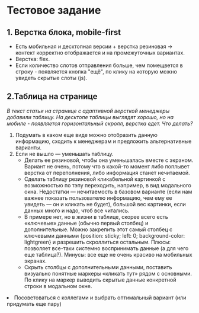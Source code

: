 <h1>Тестовое задание</h1>
<h2>1. Верстка блока, mobile-first</h2>
<ul>
  <li>Есть мобильная и десктопная версии + верстка резиновая -> контект корректно отображается и на промежуточных вариантах.</li>
  <li>Верстка: flex.</li>
  <li>Если количество слотов отправления больше, чем помещвется в строку - появляется кнопка "ещё", по клику на которую можно увидеть скрытые слоты (js).</li>
</ul>

<h2>2.Таблица на странице</h2>
<p><i>В текст статьи на странице с адаптивной версткой менеджеры добавили таблицу. На десктопе таблицы выглядят хорошо, но на мобиле - появляется горизонтальный скролл, верстка едет. Что делать?</i></p>

<ol>
  <li>
    Подумать в каком еще виде можно отобразить данную информацию, сходить к менеджерам и предложить альтернативные варианты.
  </li>
  <li>Если не вышло — уменьшать таблицу.
    <ul>
  <li>Делать ее резиновой, чтобы она уменьшалась вместе с экраном. Вариант не очень, потому что в какой-то момент либо поплывет верстка от переполнения, либо информация станет нечитаемой.</li>
  <li>Сделать таблицу резиновой кликабельной картинкой с возможностью по тэпу переходить, например, в вид модального окна. Недостатки — нечитаемость в базовом варианте (если нам важнее показать пользователю информацию, чем ему ее увидеть — он и кликать не будет), большой вес картинки, если данных много и надо, чтоб все читались.</li>
  <li>В примере нет, но в жизни в таблице, скорее всего есть «ключевые» данные (обычно первый столбец) и дополнительные. Можно закрепить этот самый столбец с ключевыми данными {position: sticky; left: 0; background-color: lightgreen} и разрешить скроллиться остальным. Плюсы: позволяет все-таки системно воспринимать данные (а для чего еще таблица?). Минусы: все еще не очень красиво на мобильных экранах.</li>
  <li>Скрыть столбцы с дополнительными данными, поставить визуально понятные маркеры «кликать тут» рядом с основными. По клику на маркер выводить скрытые данные конкретной строки в модальном окне.</li></li></ol>
  <li>Посоветоваться с коллегами и выбрать оптимальный вариант (или придумать еще пару) </li>
</ol>

